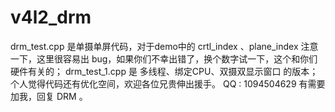 # v4l2_drm
drm_test.cpp 是单摄单屏代码，对于demo中的 crtl_index 、plane_index 注意一下，这里很容易出 bug，如果你们不幸出错了，换个数字试一下，这个和你们硬件有关的；
drm_test_1.cpp 是 多线程、绑定CPU、双摄双显示窗口 的版本；
个人觉得代码还有优化空间，欢迎各位兄贵伸出援手。
QQ : 1094504629 有需要加我，回复 DRM 。
